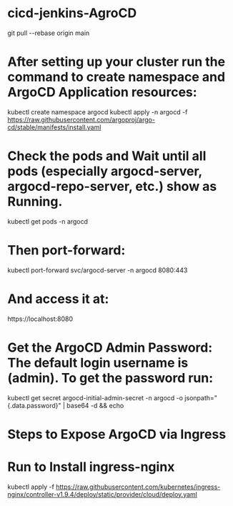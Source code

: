 # cicd-jenkins-AgroCD
git pull --rebase origin main

# After setting up your cluster run the command to create namespace and ArgoCD Application resources:
kubectl create namespace argocd
kubectl apply -n argocd -f https://raw.githubusercontent.com/argoproj/argo-cd/stable/manifests/install.yaml

# Check the pods and Wait until all pods (especially argocd-server, argocd-repo-server, etc.) show as Running.
kubectl get pods -n argocd

# Then port-forward:
kubectl port-forward svc/argocd-server -n argocd 8080:443

# And access it at:
https://localhost:8080

# Get the ArgoCD Admin Password: The default login username is (admin). To get the password run:
kubectl get secret argocd-initial-admin-secret -n argocd -o jsonpath="{.data.password}" | base64 -d && echo

# Steps to Expose ArgoCD via Ingress
# Run to Install ingress-nginx
kubectl apply -f https://raw.githubusercontent.com/kubernetes/ingress-nginx/controller-v1.9.4/deploy/static/provider/cloud/deploy.yaml
